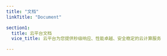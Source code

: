 ```yaml
---
title: "文档"
linkTitle: "Document"

section1:
  title: 云平台文档
  vice_title: 云平台为您提供秒级响应、性能卓越、安全稳定的云计算服务

---
```

